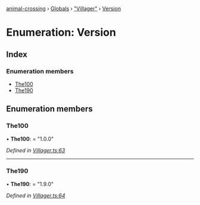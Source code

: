 [animal-crossing](../README.md) › [Globals](../globals.md) › ["Villager"](../modules/_villager_.md) › [Version](_villager_.version.md)

# Enumeration: Version

## Index

### Enumeration members

* [The100](_villager_.version.md#the100)
* [The190](_villager_.version.md#the190)

## Enumeration members

###  The100

• **The100**: = "1.0.0"

*Defined in [Villager.ts:63](https://github.com/Norviah/animal-crossing/blob/e8c2f7d/module/types/Villager.ts#L63)*

___

###  The190

• **The190**: = "1.9.0"

*Defined in [Villager.ts:64](https://github.com/Norviah/animal-crossing/blob/e8c2f7d/module/types/Villager.ts#L64)*
